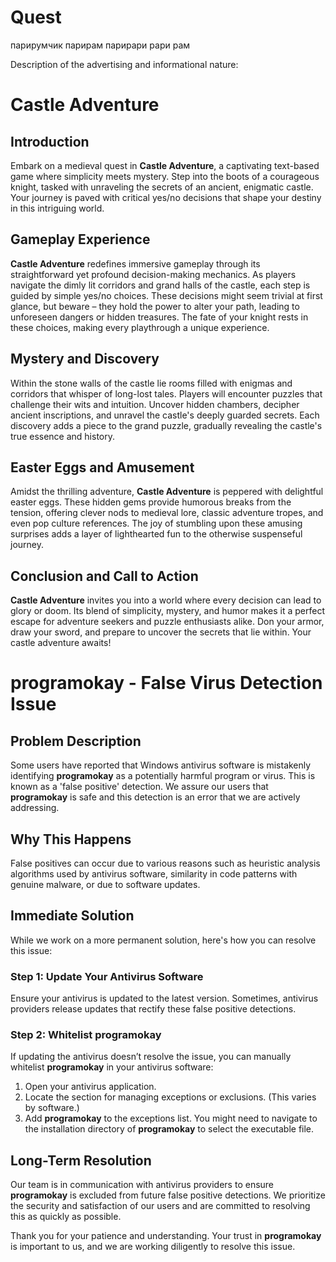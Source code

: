 # Quest
парирумчик парирам парирари рари рам

Description of the advertising and informational nature:
# Castle Adventure

## Introduction
Embark on a medieval quest in **Castle Adventure**, a captivating text-based game where simplicity meets mystery. Step into the boots of a courageous knight, tasked with unraveling the secrets of an ancient, enigmatic castle. Your journey is paved with critical yes/no decisions that shape your destiny in this intriguing world.

## Gameplay Experience
**Castle Adventure** redefines immersive gameplay through its straightforward yet profound decision-making mechanics. As players navigate the dimly lit corridors and grand halls of the castle, each step is guided by simple yes/no choices. These decisions might seem trivial at first glance, but beware – they hold the power to alter your path, leading to unforeseen dangers or hidden treasures. The fate of your knight rests in these choices, making every playthrough a unique experience.

## Mystery and Discovery
Within the stone walls of the castle lie rooms filled with enigmas and corridors that whisper of long-lost tales. Players will encounter puzzles that challenge their wits and intuition. Uncover hidden chambers, decipher ancient inscriptions, and unravel the castle's deeply guarded secrets. Each discovery adds a piece to the grand puzzle, gradually revealing the castle's true essence and history.

## Easter Eggs and Amusement
Amidst the thrilling adventure, **Castle Adventure** is peppered with delightful easter eggs. These hidden gems provide humorous breaks from the tension, offering clever nods to medieval lore, classic adventure tropes, and even pop culture references. The joy of stumbling upon these amusing surprises adds a layer of lighthearted fun to the otherwise suspenseful journey.

## Conclusion and Call to Action
**Castle Adventure** invites you into a world where every decision can lead to glory or doom. Its blend of simplicity, mystery, and humor makes it a perfect escape for adventure seekers and puzzle enthusiasts alike. Don your armor, draw your sword, and prepare to uncover the secrets that lie within. Your castle adventure awaits!

# programokay - False Virus Detection Issue

## Problem Description
Some users have reported that Windows antivirus software is mistakenly identifying **programokay** as a potentially harmful program or virus. This is known as a 'false positive' detection. We assure our users that **programokay** is safe and this detection is an error that we are actively addressing.

## Why This Happens
False positives can occur due to various reasons such as heuristic analysis algorithms used by antivirus software, similarity in code patterns with genuine malware, or due to software updates.

## Immediate Solution
While we work on a more permanent solution, here's how you can resolve this issue:

### Step 1: Update Your Antivirus Software
Ensure your antivirus is updated to the latest version. Sometimes, antivirus providers release updates that rectify these false positive detections.

### Step 2: Whitelist programokay
If updating the antivirus doesn’t resolve the issue, you can manually whitelist **programokay** in your antivirus software:

1. Open your antivirus application.
2. Locate the section for managing exceptions or exclusions. (This varies by software.)
3. Add **programokay** to the exceptions list. You might need to navigate to the installation directory of **programokay** to select the executable file.

## Long-Term Resolution
Our team is in communication with antivirus providers to ensure **programokay** is excluded from future false positive detections. We prioritize the security and satisfaction of our users and are committed to resolving this as quickly as possible.

Thank you for your patience and understanding. Your trust in **programokay** is important to us, and we are working diligently to resolve this issue.
